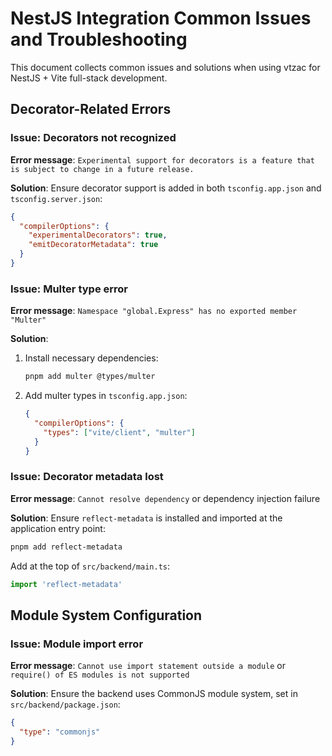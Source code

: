 # NestJS Integration Common Issues and Troubleshooting

This document collects common issues and solutions when using vtzac for NestJS + Vite full-stack development.

## Decorator-Related Errors

### Issue: Decorators not recognized

**Error message**: `Experimental support for decorators is a feature that is subject to change in a future release.`

**Solution**:
Ensure decorator support is added in both `tsconfig.app.json` and `tsconfig.server.json`:

```json
{
  "compilerOptions": {
    "experimentalDecorators": true,
    "emitDecoratorMetadata": true
  }
}
```

### Issue: Multer type error

**Error message**: `Namespace "global.Express" has no exported member "Multer"`

**Solution**:

1. Install necessary dependencies:

   ```bash
   pnpm add multer @types/multer
   ```

2. Add multer types in `tsconfig.app.json`:
   ```json
   {
     "compilerOptions": {
       "types": ["vite/client", "multer"]
     }
   }
   ```

### Issue: Decorator metadata lost

**Error message**: `Cannot resolve dependency` or dependency injection failure

**Solution**:
Ensure `reflect-metadata` is installed and imported at the application entry point:

```bash
pnpm add reflect-metadata
```

Add at the top of `src/backend/main.ts`:

```typescript
import 'reflect-metadata'
```

## Module System Configuration

### Issue: Module import error

**Error message**: `Cannot use import statement outside a module` or `require() of ES modules is not supported`

**Solution**:
Ensure the backend uses CommonJS module system, set in `src/backend/package.json`:

```json
{
  "type": "commonjs"
}
```
